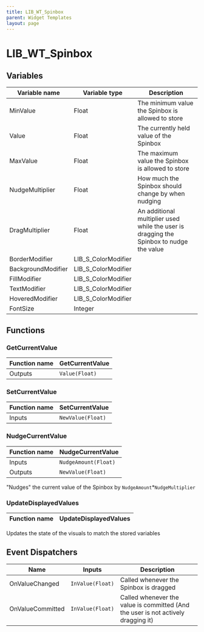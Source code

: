 ```yaml
---
title: LIB_WT_Spinbox
parent: Widget Templates
layout: page
---
```


# LIB_WT_Spinbox

## Variables

| Variable name | Variable type | Description |
| --- | --- | --- |
| MinValue | Float | The minimum value the Spinbox is allowed to store |
| Value | Float | The currently held value of the Spinbox |
| MaxValue | Float | The maximum value the Spinbox is allowed to store |
| NudgeMultiplier | Float | How much the Spinbox should change by when nudging |
| DragMultiplier | Float | An additional multiplier used while the user is dragging the Spinbox to nudge the value |
| BorderModifier | LIB_S_ColorModifier |  |
| BackgroundModifier | LIB_S_ColorModifier |  |
| FillModifier | LIB_S_ColorModifier |  |
| TextModifier | LIB_S_ColorModifier |  |
| HoveredModifier | LIB_S_ColorModifier |  |
| FontSize | Integer |  |

## Functions

### GetCurrentValue

| Function name | GetCurrentValue |
| --- | --- |
| Outputs | `Value(Float)` |

### SetCurrentValue

| Function name | SetCurrentValue |
| --- | --- |
| Inputs | `NewValue(Float)` |

### NudgeCurrentValue

| Function name | NudgeCurrentValue |
| --- | --- |
| Inputs | `NudgeAmount(Float)` |
| Outputs | `NewValue(Float)` |

"Nudges" the current value of the Spinbox by `NudgeAmount`*`NudgeMultiplier`

### UpdateDisplayedValues

| Function name | UpdateDisplayedValues |
| --- | --- |

Updates the state of the visuals to match the stored variables

## Event Dispatchers

| Name | Inputs | Description |
| --- | --- | --- |
| OnValueChanged | `InValue(Float)` | Called whenever the Spinbox is dragged |
| OnValueCommitted | `InValue(Float)` | Called whenever the value is committed (And the user is not actively dragging it) |
